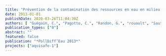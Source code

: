 ```yaml
---
title: "Prévention de la contamination des ressources en eau en milieu rural et semi-rural par les zones tampons. Poster presentation"
date: 2013-01-01
publishDate: 2020-03-26T11:04:30Z
authors: [ "Guégain, C.", "Pagotto, C.", "Randon, G.", "rouault", "Sautjeau, B." ]
publication_types: ["0"]
abstract: ""
featured: false
publication: "*PollDiff’Eau 2013*"
projects: ["aquisafe-1"]
---
```


